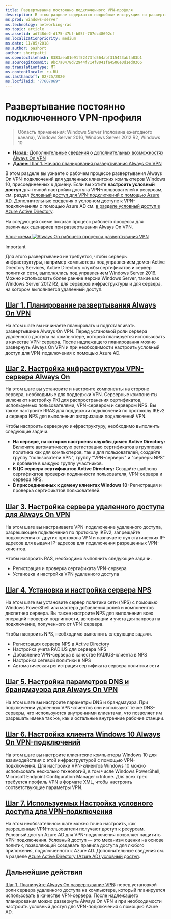 ```yaml
---
title: Развертывание постоянно подключенного VPN-профиля
description: В этом разделе содержатся подробные инструкции по развертыванию Always On VPN в Windows Server 2016.
ms.prod: windows-server
ms.technology: networking-ras
ms.topic: article
ms.assetid: ad748de2-d175-47bf-b05f-707dc48692cf
ms.localizationpriority: medium
ms.date: 11/05/2018
ms.author: pashort
author: shortpatti
ms.openlocfilehash: 8383aea81e91f52473fd564abf315423abfa83b1
ms.sourcegitcommit: 9bc7a0478d72944f714f8041fa4506e0d1ed0366
ms.translationtype: MT
ms.contentlocale: ru-RU
ms.lasthandoff: 02/25/2020
ms.locfileid: "77607069"
---
```

# <a name="deploy-always-on-vpn"></a>Развертывание постоянно подключенного VPN-профиля

>Область применения: Windows Server (половина ежегодного канала), Windows Server 2016, Windows Server 2012 R2, Windows 10

- [**Назад:** Дополнительные сведения о дополнительных возможностях Always On VPN](always-on-vpn-adv-options.md)
- [**Далее:** Шаг 1. Начало планирования развертывания Always On VPN](always-on-vpn-deploy-planning.md)

В этом разделе вы узнаете о рабочем процессе развертывания Always On VPN-подключений для удаленных клиентских компьютеров Windows 10, присоединенных к домену. Если вы хотите **настроить условный доступ** для точной настройки доступа VPN-пользователей к ресурсам, см. раздел [Условный доступ для VPN-подключений с помощью Azure AD](../../ad-ca-vpn-connectivity-windows10.md). Дополнительные сведения о условном доступе к VPN-подключениям с помощью Azure AD см. [в разделе условный доступ в Azure Active Directory](https://docs.microsoft.com/azure/active-directory/active-directory-conditional-access-azure-portal). 

На следующей схеме показан процесс рабочего процесса для различных сценариев при развертывании Always On VPN.

[Блок-схема ![Always On рабочего процесса развертывания VPN](../../../../media/Always-On-Vpn/always-on-vpn-deployment-workflow-sm.png)](../../../../media/Always-On-Vpn/always-on-vpn-deployment-workflow.png)

> [!IMPORTANT]
> Для этого развертывания не требуется, чтобы серверы инфраструктуры, например компьютеры под управлением домен Active Directory Services, Active Directory службы сертификатов и сервер политики сети, выполнялись под управлением Windows Server 2016. Можно использовать более ранние версии Windows Server, такие как Windows Server 2012 R2, для серверов инфраструктуры и для сервера, на котором выполняется удаленный доступ.

## <a name="step-1-plan-the-always-on-vpn-deployment"></a>[Шаг 1. Планирование развертывания Always On VPN](always-on-vpn-deploy-planning.md)

На этом шаге вы начинаете планировать и подготавливать развертывание Always On VPN. Перед установкой роли сервера удаленного доступа на компьютере, который планируется использовать в качестве VPN-сервера. После надлежащего планирования можно развернуть Always On VPN и при необходимости настроить условный доступ для VPN-подключения с помощью Azure AD.

## <a name="step-2-configure-the-always-on-vpn-server-infrastructure"></a>[Шаг 2. Настройка инфраструктуры VPN-сервера Always On](vpn-deploy-server-infrastructure.md)

На этом шаге вы установите и настроите компоненты на стороне сервера, необходимые для поддержки VPN. Серверные компоненты включают настройку PKI для распространения сертификатов, используемых пользователями, VPN-сервером и сервером NPS.  Вы также настроите RRAS для поддержки подключений по протоколу IKEv2 и сервера NPS для выполнения авторизации подключений VPN.

Чтобы настроить серверную инфраструктуру, необходимо выполнить следующие задачи.

- **На сервере, на котором настроены службы домен Active Directory:** Включите автоматическую регистрацию сертификатов в групповая политика как для компьютеров, так и для пользователей, создайте группу "пользователи VPN", группу "VPN-серверы" и "серверы NPS" и добавьте в каждую группу участников.
- **В ЦС сервера сертификатов Active Directory:** Создайте шаблоны сертификатов проверки подлинности пользователя, VPN-сервера и сервера NPS.
- **В присоединенных к домену клиентах Windows 10:** Регистрация и проверка сертификатов пользователей.

## <a name="step-3-configure-the-remote-access-server-for-always-on-vpn"></a>[Шаг 3. Настройка сервера удаленного доступа для Always On VPN](vpn-deploy-ras.md)

На этом шаге вы настраиваете VPN-подключение удаленного доступа, разрешающее подключения по протоколу IKEv2, запрещайте подключения от других протокола VPN и назначаете пул статических IP-адресов для выдачи IP-адресов для подключения разрешенных VPN-клиентов.

Чтобы настроить RAS, необходимо выполнить следующие задачи.

- Регистрация и проверка сертификата VPN-сервера
- Установка и настройка VPN удаленного доступа

## <a name="step-4-install-and-configure-the-nps-server"></a>[Шаг 4. Установка и настройка сервера NPS](vpn-deploy-nps.md)

На этом шаге вы установите сервер политики сети (NPS) с помощью Windows PowerShell или мастера добавления ролей и компонентов диспетчер сервера. Вы также настроите NPS для выполнения всех операций проверки подлинности, авторизации и учета для запроса на подключение, полученного от VPN-сервера.

Чтобы настроить NPS, необходимо выполнить следующие задачи.

- Регистрация сервера NPS в Active Directory
- Настройка учета RADIUS для сервера NPS
- Добавление VPN-сервера в качестве RADIUS-клиента в NPS
- Настройка сетевой политики в NPS
- Автоматическая регистрация сертификата сервера политики сети

## <a name="step-5-configure-dns-and-firewall-settings-for-always-on-vpn"></a>[Шаг 5. Настройка параметров DNS и брандмауэра для Always On VPN](vpn-deploy-dns-firewall.md)

На этом шаге вы настроите параметры DNS и брандмауэра. При подключении удаленных VPN-клиентов они используют те же DNS-серверы, что используются внутренними клиентами, что позволяет им разрешать имена так же, как и остальные внутренние рабочие станции. 

## <a name="step-6-configure-windows-10-client-always-on-vpn-connections"></a>[Шаг 6. Настройка клиента Windows 10 Always On VPN-подключений](vpn-deploy-client-vpn-connections.md)

На этом шаге вы настроите клиентские компьютеры Windows 10 для взаимодействия с этой инфраструктурой с помощью VPN-подключения. Для настройки VPN-клиентов Windows 10 можно использовать несколько технологий, в том числе Windows PowerShell, Microsoft Endpoint Configuration Manager и Intune. Для всех трех требуется профиль VPN в формате XML, чтобы настроить соответствующие параметры VPN.

## <a name="step-7-optional-configure-conditional-access-for-vpn-connectivity"></a>[Шаг 7. Используемых Настройка условного доступа для VPN-подключения](../../ad-ca-vpn-connectivity-windows10.md)

На этом необязательном шаге можно точно настроить, как разрешенные VPN-пользователи получают доступ к ресурсам. Условный доступ Azure AD для VPN-подключения позволяет защитить VPN-подключения. Условный доступ — это механизм оценки на основе политик, позволяющий создавать правила доступа для любого приложения, подключенного к Azure AD. Дополнительные сведения см. в разделе [Azure Active Directory (Azure AD) условный доступ](https://docs.microsoft.com/azure/active-directory/active-directory-conditional-access-azure-portal).

## <a name="next-step"></a>Дальнейшие действия

[Шаг 1. Планируйте Always On развертывание VPN](always-on-vpn-deploy-planning.md): перед установкой роли сервера удаленного доступа на компьютере, который планируется использовать в качестве VPN-сервера. После надлежащего планирования можно развернуть Always On VPN и при необходимости настроить условный доступ для VPN-подключения с помощью Azure AD.  
